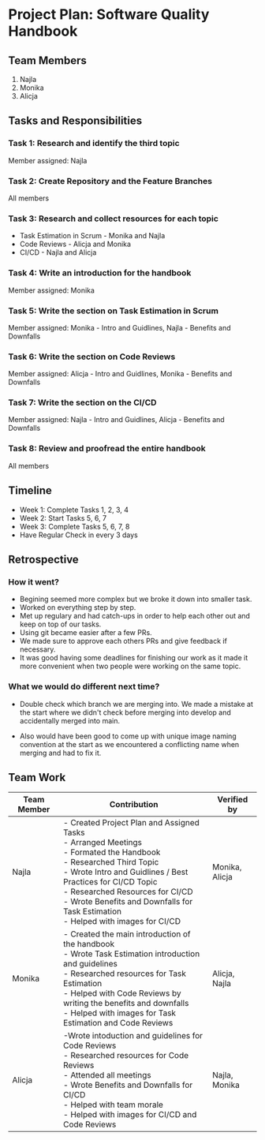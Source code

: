 # Project Plan: Software Quality Handbook

## Team Members

1. Najla 
2. Monika
3. Alicja

## Tasks and Responsibilities

### Task 1: Research and identify the third topic

Member assigned: Najla

### Task 2: Create Repository and the Feature Branches

All members

### Task 3: Research and collect resources for each topic

- Task Estimation in Scrum - Monika and Najla
- Code Reviews - Alicja and Monika
- CI/CD - Najla and Alicja

### Task 4: Write an introduction for the handbook

Member assigned: Monika

### Task 5: Write the section on Task Estimation in Scrum

Member assigned: Monika - Intro and Guidlines, Najla - Benefits and Downfalls

### Task 6: Write the section on Code Reviews

Member assigned: Alicja - Intro and Guidlines, Monika - Benefits and Downfalls

### Task 7: Write the section on the CI/CD

Member assigned: Najla - Intro and Guidlines, Alicja - Benefits and Downfalls

### Task 8: Review and proofread the entire handbook

All members

## Timeline

- Week 1: Complete Tasks 1, 2, 3, 4
- Week 2: Start Tasks 5, 6, 7
- Week 3: Complete Tasks 5, 6, 7, 8
- Have Regular Check in every 3 days

## Retrospective
### How it went?
- Begining seemed more complex but we broke it down into smaller task.
- Worked on everything step by step.
- Met up regulary and had catch-ups in order to help each other out and keep on top of our tasks.
- Using git became easier after a few PRs.
- We made sure to approve each others PRs and give feedback if necessary.
- It was good having some deadlines for finishing our work as it made it more convenient when two people were working on the same topic.

### What we would do different next time?
- Double check which branch we are merging into. We made a mistake at the start where we didn't check before merging into develop and accidentally merged into main.

- Also would have been good to come up with unique image naming convention at the start as we encountered a conflicting name when merging and had to fix it.

## Team Work
| Team Member | Contribution| Verified by|
|----------|----------|----------|
| Najla   |- Created Project Plan and Assigned Tasks <br> - Arranged Meetings<br>  - Formated the Handbook <br> - Researched Third Topic <br> - Wrote Intro and Guidlines / Best Practices for CI/CD Topic <br> - Researched Resources for CI/CD <br>  - Wrote Benefits and Downfalls for Task Estimation<br> - Helped with images for CI/CD    |   Monika, Alicja  |
| Monika    |- Created the main introduction of the handbook <br> - Wrote Task Estimation introduction and guidelines <br> - Researched resources for Task Estimation <br> - Helped with Code Reviews by writing the benefits and downfalls <br> - Helped with images for Task Estimation and Code Reviews   | Alicja, Najla    |
| Alicja    | -Wrote intoduction and guidelines for Code Reviews <br> - Researched resources for Code Reviews <br> - Attended all meetings <br> - Wrote Benefits and Downfalls for CI/CD <br> - Helped with team morale  <br> - Helped with images for CI/CD and Code Reviews     | Najla, Monika     |

